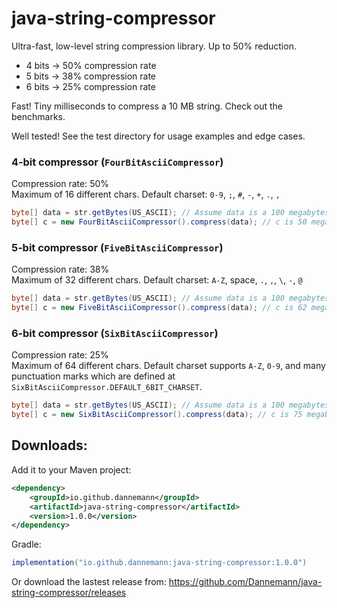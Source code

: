 # java-string-compressor

Ultra-fast, low-level string compression library. Up to 50% reduction.

- 4 bits -> 50% compression rate
- 5 bits -> 38% compression rate
- 6 bits -> 25% compression rate

Fast! Tiny milliseconds to compress a 10 MB string. Check out the benchmarks.

Well tested! See the test directory for usage examples and edge cases.

### 4‑bit compressor (`FourBitAsciiCompressor`)

Compression rate: 50%   
Maximum of 16 different chars. Default charset: `0-9`, `;`, `#`, `-`, `+`, `.`, `,`

```java
byte[] data = str.getBytes(US_ASCII); // Assume data is a 100 megabytes string.
byte[] c = new FourBitAsciiCompressor().compress(data); // c is 50 megabytes.
```

### 5‑bit compressor (`FiveBitAsciiCompressor`)

Compression rate: 38%   
Maximum of 32 different chars. Default charset: `A-Z`, space, `.`, `,`, `\`, `-`, `@`

```java
byte[] data = str.getBytes(US_ASCII); // Assume data is a 100 megabytes string.
byte[] c = new FiveBitAsciiCompressor().compress(data); // c is 62 megabytes.
```

### 6‑bit compressor (`SixBitAsciiCompressor`)

Compression rate: 25%   
Maximum of 64 different chars. Default charset supports `A-Z`, `0-9`, and many punctuation marks which are defined at
`SixBitAsciiCompressor.DEFAULT_6BIT_CHARSET`.

```java
byte[] data = str.getBytes(US_ASCII); // Assume data is a 100 megabytes string.
byte[] c = new SixBitAsciiCompressor().compress(data); // c is 75 megabytes.
```

## Downloads:

Add it to your Maven project:
```xml
<dependency>
    <groupId>io.github.dannemann</groupId>
    <artifactId>java-string-compressor</artifactId>
    <version>1.0.0</version>
</dependency>
```

Gradle:
```java
implementation("io.github.dannemann:java-string-compressor:1.0.0")
```

Or download the lastest release from: https://github.com/Dannemann/java-string-compressor/releases
